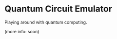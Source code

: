 Quantum Circuit Emulator
========================

Playing around with quantum computing.

(more info: soon)